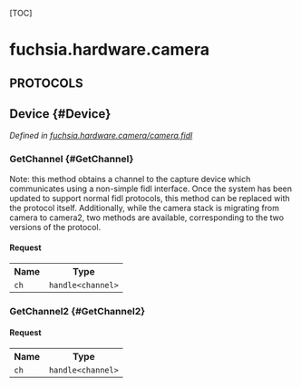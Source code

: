 [TOC]

# fuchsia.hardware.camera


## **PROTOCOLS**

## Device {#Device}
*Defined in [fuchsia.hardware.camera/camera.fidl](https://fuchsia.googlesource.com/fuchsia/+/master/zircon/system/fidl/fuchsia-hardware-camera/camera.fidl#8)*


### GetChannel {#GetChannel}

<p>Note: this method obtains a channel to the capture device which
communicates using a non-simple fidl interface.  Once the
system has been updated to support normal fidl protocols, this method
can be replaced with the protocol itself.
Additionally, while the camera stack is migrating from camera to
camera2, two methods are available, corresponding to the two
versions of the protocol.</p>

#### Request
<table>
    <tr><th>Name</th><th>Type</th></tr>
    <tr>
            <td><code>ch</code></td>
            <td>
                <code>handle&lt;channel&gt;</code>
            </td>
        </tr></table>



### GetChannel2 {#GetChannel2}


#### Request
<table>
    <tr><th>Name</th><th>Type</th></tr>
    <tr>
            <td><code>ch</code></td>
            <td>
                <code>handle&lt;channel&gt;</code>
            </td>
        </tr></table>



















